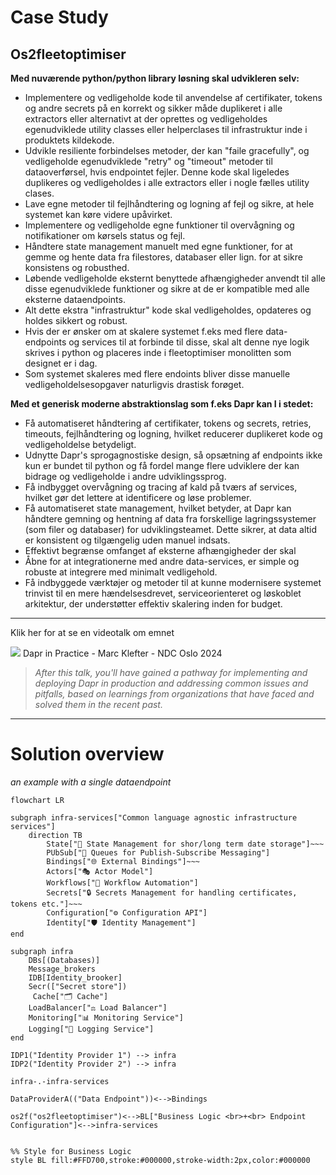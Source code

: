 # Case Study

## Os2fleetoptimiser

**Med nuværende python/python library løsning skal udvikleren selv:**

- Implementere og vedligeholde kode til anvendelse af certifikater, tokens og andre secrets på en korrekt og sikker måde duplikeret i alle extractors eller alternativt at der oprettes og vedligeholdes egenudviklede utility classes eller helperclases til infrastruktur inde i produktets kildekode.
- Udvikle resiliente forbindelses metoder, der kan "faile gracefully", og vedligeholde egenudviklede "retry" og "timeout" metoder til dataoverførsel, hvis endpointet fejler. Denne kode skal ligeledes duplikeres og vedligeholdes i alle extractors eller i nogle fælles utility clases.
- Lave egne metoder til fejlhåndtering og logning af fejl og sikre, at hele systemet kan køre videre upåvirket.
- Implementere og vedligeholde egne funktioner til overvågning og notifikationer om kørsels status og fejl.
- Håndtere state management manuelt med egne funktioner, for at gemme og hente data fra filestores, databaser eller lign. for at sikre konsistens og robusthed.
- Løbende vedligeholde eksternt benyttede afhængigheder anvendt til alle disse egenudviklede funktioner og sikre at de er kompatible med alle eksterne dataendpoints. 
- Alt dette ekstra "infrastruktur" kode skal vedligeholdes, opdateres og holdes sikkert og robust.
- Hvis der er ønsker om at skalere systemet f.eks med flere data-endpoints og services til at forbinde til disse, skal alt denne nye logik skrives i python og placeres inde i fleetoptimiser monolitten som designet er i dag.
- Som systemet skaleres med flere endoints bliver disse manuelle vedligeholdelsesopgaver naturligvis drastisk forøget.

**Med et generisk moderne abstraktionslag som f.eks Dapr kan I i stedet:**

- Få automatiseret håndtering af certifikater, tokens og secrets, retries, timeouts, fejlhåndtering og logning, hvilket reducerer duplikeret kode og vedligeholdelse betydeligt.
- Udnytte Dapr's sprogagnostiske design, så opsætning af endpoints ikke kun er bundet til python og få fordel mange flere udviklere der kan bidrage og vedligeholde i andre udviklingssprog.
- Få indbygget overvågning og tracing af kald på tværs af services, hvilket gør det lettere at identificere og løse problemer.
- Få automatiseret state management, hvilket betyder, at Dapr kan håndtere gemning og hentning af data fra forskellige lagringssystemer (som filer og databaser) for udviklingsteamet. Dette sikrer, at data altid er konsistent og tilgængelig uden manuel indsats.
- Effektivt begrænse omfanget af eksterne afhængigheder der skal 
- Åbne for at integrationerne med andre data-services, er simple og robuste at integrere med minimalt vedligehold.
- Få indbyggede værktøjer og metoder til at kunne modernisere systemet trinvist til en mere hændelsesdrevet, serviceorienteret og løskoblet arkitektur, der understøtter effektiv skalering inden for budget.

---

Klik her for at se en videotalk om emnet

[![](https://img.youtube.com/vi/h96cj2DOZVE/default.jpg)](https://www.youtube.com/embed/h96cj2DOZVE) Dapr in Practice - Marc Klefter - NDC Oslo 2024

> _After this talk, you'll have gained a pathway for implementing and deploying Dapr in production and addressing common issues and pitfalls, based on learnings from organizations that have faced and solved them in the recent past._

---

# Solution overview

_an example with a single dataendpoint_

```mermaid
flowchart LR

subgraph infra-services["Common language agnostic infrastructure services"]
    direction TB
        State["💾 State Management for shor/long term date storage"]~~~
        PUbSub["📩 Queues for Publish-Subscribe Messaging"]
        Bindings["🌐 External Bindings"]~~~
        Actors["🎭 Actor Model"]
        Workflows["🔄 Workflow Automation"]
        Secrets["🔒 Secrets Management for handling certificates, tokens etc."]~~~
        Configuration["⚙️ Configuration API"]
        Identity["🛡️ Identity Management"]
end

subgraph infra
    DBs[(Databases)]
    Message_brokers
    IDB[Identity_brooker]
    Secr(["Secret store"])
     Cache["🗂️ Cache"]
    LoadBalancer["⚖️ Load Balancer"]
    Monitoring["📊 Monitoring Service"]
    Logging["📜 Logging Service"]
end

IDP1("Identity Provider 1") --> infra
IDP2("Identity Provider 2") --> infra

infra-.-infra-services

DataProviderA(("Data Endpoint"))<-->Bindings

os2f("os2fleetoptimiser")<-->BL["Business Logic <br>+<br> Endpoint Configuration"]<-->infra-services


%% Style for Business Logic
style BL fill:#FFD700,stroke:#000000,stroke-width:2px,color:#000000
```
